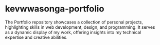 # kevwwasonga-portfolio
The Portfolio repository showcases a collection of personal projects, highlighting skills in web development, design, and programming. It serves as a dynamic display of my work, offering insights into my technical expertise and creative abilities.
